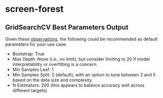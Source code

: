 # screen-forest

## GridSearchCV Best Parameters Output

Given these [observations](data/target_model_data.xlsx), the following could be recommended as default parameters for your use case:

- Bootstrap: True
- Max Depth: None (i.e., no limit), but consider limiting to 20 if model interpretability or overfitting is a concern.
- Min Samples Leaf: 1
- Min Samples Split: 2 (default), with an option to tune between 2 and 5 based on the data size and complexity.
- N Estimators: 200 (this appears to balance accuracy well across different targets)
